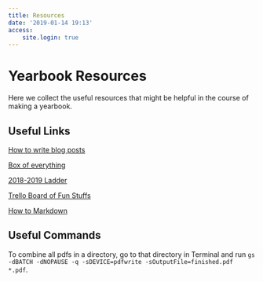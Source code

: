 ```yaml
---
title: Resources
date: '2019-01-14 19:13'
access:
    site.login: true
---
```


# Yearbook Resources
Here we collect the useful resources that might be helpful in the course of making a yearbook.

## Useful Links

[How to write blog posts](https://bigt.cf/blog-tutorial)

[Box of everything](caltech.box.com)

[2018-2019 Ladder](https://docs.google.com/spreadsheets/d/1RZ9-TFsxzsjA92KfOxS7OIit8_xwOqC_HP5xiy7OfqY/edit?usp=sharing)

[Trello Board of Fun Stuffs](https://trello.com/b/orwxPcu5)

[How to Markdown](https://github.com/adam-p/markdown-here/wiki/Markdown-Cheatsheet#code)


## Useful Commands
 To combine all pdfs in a directory, go to that directory in Terminal and run `gs -dBATCH -dNOPAUSE -q -sDEVICE=pdfwrite -sOutputFile=finished.pdf *.pdf`.
